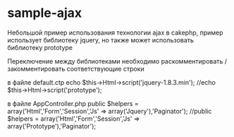 sample-ajax
===========

Небольшой пример использования технологии ajax в cakephp, пример использует библиотеку jquery, но также может использовать библиотеку prototype

Переключение между библиотеками необходимо раскомментировать  / закомментировать соответствующие строки

в файле default.ctp 
echo $this->Html->script('jquery-1.8.3.min'); 
//echo $this->Html->script('prototype'); 

в файле AppController.php
public $helpers = array('Html','Form','Session','Js' => array('Jquery'),'Paginator');
//public $helpers = array('Html','Form','Session','Js' => array('Prototype'),'Paginator');

